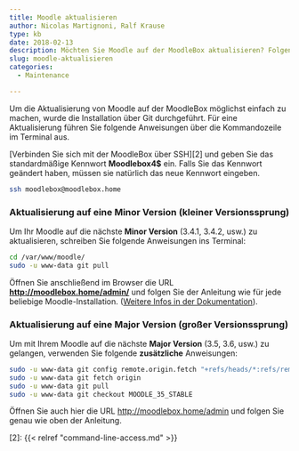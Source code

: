 ```yaml
---
title: Moodle aktualisieren
author: Nicolas Martignoni, Ralf Krause
type: kb
date: 2018-02-13
description: Möchten Sie Moodle auf der MoodleBox aktualisieren? Folgen Sie diesen Anweisungen
slug: moodle-aktualisieren
categories:
  - Maintenance

---
```

Um die Aktualisierung von Moodle auf der MoodleBox möglichst einfach zu machen, wurde die Installation über Git durchgeführt. Für eine Aktualisierung führen Sie folgende Anweisungen über die Kommandozeile im Terminal aus.

[Verbinden Sie sich mit der MoodleBox über SSH][2] und geben Sie das standardmäßige Kennwort __Moodlebox4$__ ein. Falls Sie das Kennwort geändert haben, müssen sie natürlich das neue Kennwort eingeben.

```bash
ssh moodlebox@moodlebox.home
```

### Aktualisierung auf eine __Minor Version__ (kleiner Versionssprung)

Um Ihr Moodle auf die nächste __Minor Version__ (3.4.1, 3.4.2, usw.) zu aktualisieren, schreiben Sie folgende Anweisungen ins Terminal:

```bash
cd /var/www/moodle/
sudo -u www-data git pull
```

Öffnen Sie anschließend im Browser die URL __http://moodlebox.home/admin/__ und folgen Sie der Anleitung wie für jede beliebige Moodle-Installation. ([Weitere Infos in der Dokumentation][1]).

### Aktualisierung auf eine __Major Version__ (großer Versionssprung)

Um mit Ihrem Moodle auf die nächste __Major Version__ (3.5, 3.6, usw.) zu gelangen, verwenden Sie folgende __zusätzliche__ Anweisungen:

```bash
sudo -u www-data git config remote.origin.fetch "+refs/heads/*:refs/remotes/origin/*"
sudo -u www-data git fetch origin
sudo -u www-data git pull
sudo -u www-data git checkout MOODLE_35_STABLE
```

Öffnen Sie auch hier die URL http://moodlebox.home/admin und folgen Sie genau wie oben der Anleitung.

 [1]: https://docs.moodle.org/de/Aktualisierung_von_Moodle
 [2]: {{< relref "command-line-access.md" >}}
